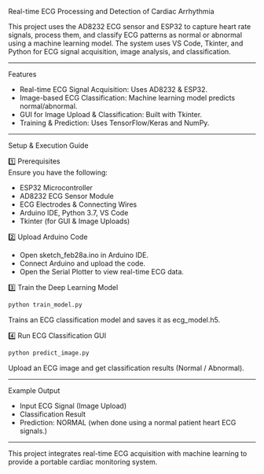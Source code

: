 Real-time ECG Processing and Detection of Cardiac Arrhythmia  

This project uses the AD8232 ECG sensor and ESP32 to capture heart rate signals, process them, and classify ECG patterns as normal or abnormal using a machine learning model. The system uses VS Code, Tkinter, and Python for ECG signal acquisition, image analysis, and classification.  

---

Features  
- Real-time ECG Signal Acquisition: Uses AD8232 & ESP32.  
- Image-based ECG Classification: Machine learning model predicts normal/abnormal.  
- GUI for Image Upload & Classification: Built with Tkinter.  
- Training & Prediction: Uses TensorFlow/Keras and NumPy.  

---

Setup & Execution Guide  

1️⃣ Prerequisites  
Ensure you have the following:  
- ESP32 Microcontroller  
- AD8232 ECG Sensor Module  
- ECG Electrodes & Connecting Wires  
- Arduino IDE, Python 3.7, VS Code  
- Tkinter (for GUI & Image Uploads)  

2️⃣ Upload Arduino Code  
- Open sketch_feb28a.ino in Arduino IDE.  
- Connect Arduino and upload the code.  
- Open the Serial Plotter to view real-time ECG data.  

3️⃣ Train the Deep Learning Model  
```sh
python train_model.py
```  
Trains an ECG classification model and saves it as ecg_model.h5.  

4️⃣ Run ECG Classification GUI  
```sh
python predict_image.py
```  
Upload an ECG image and get classification results (Normal / Abnormal).  

---

Example Output  

- Input ECG Signal (Image Upload)  
- Classification Result  
- Prediction: NORMAL (when done using a normal patient heart ECG signals.)  

---

This project integrates real-time ECG acquisition with machine learning to provide a portable cardiac monitoring system.  

